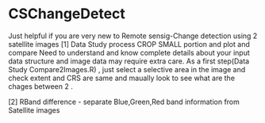 # CSChangeDetect

Just helpful if you are very new to Remote sensig-Change detection using 2 satellite images
[1] Data Study process CROP SMALL portion and plot and compare
  Need to understand and know complete details about your input data structure and image data may require extra care.
  As a first step(Data Study Compare2Images.R) , just select a selective area in the image and check extent and CRS are same and
  maually look to see what are the chages between 2 .
  
  [2] 
RBand difference - separate Blue,Green,Red band information from Satellite images
